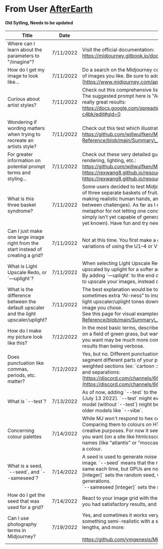 # From User [AfterEarth](https://discord.com/users/388400219299119115)

#### Old Sytling, Needs to be updated

| Title                                                                               | Date      | Information                                                                                                                                                                                                                                                                                                                                                                                                                                                                                                                                                                                                                                                                                          |
| ----------------------------------------------------------------------------------- | --------- | ---------------------------------------------------------------------------------------------------------------------------------------------------------------------------------------------------------------------------------------------------------------------------------------------------------------------------------------------------------------------------------------------------------------------------------------------------------------------------------------------------------------------------------------------------------------------------------------------------------------------------------------------------------------------------------------------------- |
| Where can I learn about the parameters to "/imagine"?                               | 7/11/2022 | Visit the official documentation:<br>https://midjourney.gitbook.io/docs/user-manual                                                                                                                                                                                                                                                                                                                                                                                                                                                                                                                                                                                                                  |
| How do I get my image to look like...                                               | 7/11/2022 | Do a search on the Midjourney community website for keywords you are looking for, and copy the prompts of images you like. Be sure to add and remove to your liking. This include using styles of different artists.<br>[https://www.midjourney.com/app/feed/all/](https://www.midjourney.com/app/feed/all/)                                                                                                                                                                                                                                                                                                                                                                                         |
| Curious about artist styles?                                                        | 7/11/2022 | Check out this comprehensive list which shows whether or not Midjourney can properly recreate their style. The suggested prompt here is "Artwork by \[artist\]". As mentioned, try combining artist styles for some really great results:<br>https://docs.google.com/spreadsheets/d/10i9Ip8tVSERAuMWbc6-H6BUFCoUGOQ91YzDvX--c4bk/edit#gid=0                                                                                                                                                                                                                                                                                                                                                          |
| Wondering if wording matters when trying to recreate an artists style?              | 7/11/2022 | Check out this test which illustrates how certain words might affect the final result:<br>https://github.com/willwulfken/MidJourney-Styles-and-Keywords-Reference/blob/main/Summary\_Pages/MJ\_V2/Prompt\_Format\_Comparison.md                                                                                                                                                                                                                                                                                                                                                                                                                                                                      |
| For greater information on potential prompt terms and styling...<br>                | 7/11/2022 | Check out these very detailed guides on themes, design styles, artists, mediums, materials, colors, rendering, lighting, etc.:<br>https://github.com/willwulfken/MidJourney-Styles-and-Keywords-Reference<br>https://rexwang8.github.io/resource/ai/prompts<br>https://rexwang8.github.io/resource/ai/teapot<br>                                                                                                                                                                                                                                                                                                                                                                                     |
| What is this three basket syndrome?<br>                                             | 7/11/2022 | Some users decided to test Midjourney’s spatial-awareness capabilities by asking it to generate a picture of three separate baskets of fruit. In each basket there must be a different fruit. Other challenges include making realistic human hands, and coherent eyes (though actual reasons for the difficulties are unique between challenges). As far as I can tell, the 3 basket issue has yet to be accomplished, and is a great metaphor for not letting one concept or idea take up all your precious GPU time. Especially if Midjourney simply isn’t yet capable of generating the image you have in your mind (or if the knowledge to do so isn’t yet known). Have fun and try new things. |
| Can I just make one large image right from the start instead of creating a grid?    | 7/11/2022 | Not at this time. You first make a grid, then you select which individual image(s) to upscale or create variations of using the U1–4 or V1–4 buttons.                                                                                                                                                                                                                                                                                                                                                                                                                                                                                                                                                |
| What is Light Upscale Redo, or \`—uplight\`?                                        | 7/11/2022 | When selecting Light Upscale Redo on an upscaled image after selecting U1–4, the image will be re-upscaled by uplight for a softer and slightly less detailed result.<br>By adding \`—uplight\` to the end of your prompt, the U1–4 buttons will automatically use the light upscaler to upscale your images, instead of using the default upscaler.                                                                                                                                                                                                                                                                                                                                                 |
| What is the difference between the default upscaler and the light upscaler/uplight? | 7/11/2022 | The best explanation would be to test it out yourself! In short, the default upscaler adds lots of detail and sometimes extra “AI-ness” to images, which can often differ from the original grid image you chose. The light upscaler/uplight tones down the details and generates a softer image often closer to the original grid image you chose.<br>See this page for visual examples: https://github.com/willwulfken/MidJourney-Styles-and-Keywords-Reference/blob/main/Summary\_Pages/MJ\_V2/Image\_Upscale\_Comparison.md                                                                                                                                                                      |
| How do I make my picture look like this?<br>                                        | 7/12/2022 | In the most basic terms, describe it as best you can without making your prompt too long. If you want a ball on a field of green grass, but want the ball to be red, you could try \`red ball on a field of green grass\`. What you want may be much more complicated than that. Being succinct, but descriptive, should produce better results than being verbose.                                                                                                                                                                                                                                                                                                                                  |
| Does punctuation like commas, periods, etc. matter?                                 | 7/12/2022 | Yes, but no. Different punctuation will provide different results, but they don't provide you with a way to segment different parts of your prompt. Double colons (\`::\`) are used to separate parts of your prompt into weighted sections (ex: \`cartoon :: dog ::1 cat ::1 fish ::-0.5\`). See this post for some visual examples on \`::\` and separations:<br>[https://discord.com/channels/662267976984297473/992207085146222713/996970514818019368](https://discord.com/channels/662267976984297473/992207085146222713/996970514818019368)                                                                                                                                                    |
| What is \`--test\`?                                                                 | 7/13/2022 | As of now, adding \`--test\` to the end of your prompt will generate a result using the new algorithm/model (July 13 2022). \`--test\` might eventually become the default after some model tweaks, and the current model (without \`--test\`) might be given its own parameter (something like \`--old\`). This is similar to even older models like \`--vibe\`.                                                                                                                                                                                                                                                                                                                                    |
| Concerning colour palettes<br>                                                      | 7/14/2022 | While MJ won't respond to hex codes, it does seem to respond decently to fairly specific colour names. Comparing them to colours on HTML colour reference sites shows that it can usually get close enough for creative purposes. For now it seems pretty effective to look up the name of the tone closest to each one you want (on a site like htmlcsscolor.com or even wikipedia) and apply it to your prompt. Some colour names (like "atlantis" or "moccasin") are homonyms, so MJ could struggle to properly match the phrase to a colour.                                                                                                                                                     |
| What is a seed, \`--seed\`, and \`--sameseed\`?                                     | 7/14/2022 | A seed is used to generate noise (think randomness) for all 4 images at once. The noise is different for each image. \`--seed\` means that the random noise added during the initialization of the generation will be the same each time, but GPUs are non-deterministic, so the images won't look exactly the same. So, \`--seed \[integer\]\` sets the random seed, which can sometimes help keep things more steady/reproducible between generations.<br>\`--sameseed \[integer\]\` sets the same seed across all 4 images of the resulting grid.                                                                                                                                                 |
| How do I get the seed that was used for a grid?<br>                                 | 7/14/2022 | React to your image grid with the envelope emoji , and it will send it to you in DM. You may want to do this if you had satisfactory results, and want to try to reproduce these results with a different prompt.                                                                                                                                                                                                                                                                                                                                                                                                                                                                                    |
| Can I use photography terms in Midjourney?<br>                                      | 7/19/2022 | Yes, and sometimes it works very well! \`35mm photograph\` is a good way to turn your image into something semi-realistic with a semi-film look. See this resource for examples of film stocks, lens focal lengths, and more:<br><br>https://github.com/ymgenesis/Midjourney-Photography-Resource                                                                                                                                                                                                                              